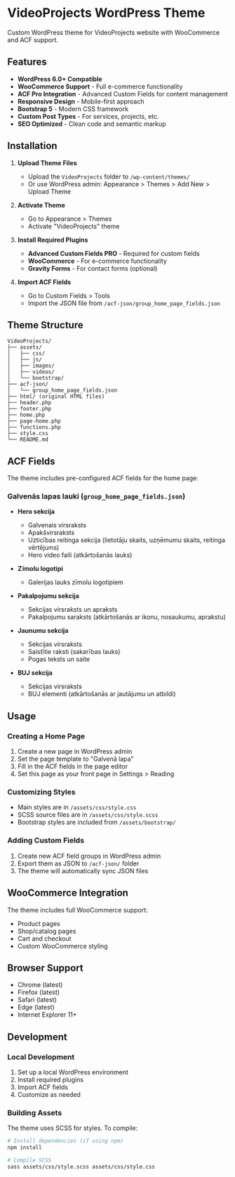 # VideoProjects WordPress Theme

Custom WordPress theme for VideoProjects website with WooCommerce and ACF support.

## Features

- **WordPress 6.0+ Compatible**
- **WooCommerce Support** - Full e-commerce functionality
- **ACF Pro Integration** - Advanced Custom Fields for content management
- **Responsive Design** - Mobile-first approach
- **Bootstrap 5** - Modern CSS framework
- **Custom Post Types** - For services, projects, etc.
- **SEO Optimized** - Clean code and semantic markup

## Installation

1. **Upload Theme Files**

   - Upload the `VideoProjects` folder to `/wp-content/themes/`
   - Or use WordPress admin: Appearance > Themes > Add New > Upload Theme

2. **Activate Theme**

   - Go to Appearance > Themes
   - Activate "VideoProjects" theme

3. **Install Required Plugins**

   - **Advanced Custom Fields PRO** - Required for custom fields
   - **WooCommerce** - For e-commerce functionality
   - **Gravity Forms** - For contact forms (optional)

4. **Import ACF Fields**
   - Go to Custom Fields > Tools
   - Import the JSON file from `/acf-json/group_home_page_fields.json`

## Theme Structure

```
VideoProjects/
├── assets/
│   ├── css/
│   ├── js/
│   ├── images/
│   ├── videos/
│   └── bootstrap/
├── acf-json/
│   └── group_home_page_fields.json
├── html/ (original HTML files)
├── header.php
├── footer.php
├── home.php
├── page-home.php
├── functions.php
├── style.css
└── README.md
```

## ACF Fields

The theme includes pre-configured ACF fields for the home page:

### Galvenās lapas lauki (`group_home_page_fields.json`)

- **Hero sekcija**

  - Galvenais virsraksts
  - Apakšvirsraksts
  - Uzticības reitinga sekcija (lietotāju skaits, uzņēmumu skaits, reitinga vērtējums)
  - Hero video faili (atkārtošanās lauks)

- **Zīmolu logotipi**

  - Galerijas lauks zīmolu logotipiem

- **Pakalpojumu sekcija**

  - Sekcijas virsraksts un apraksts
  - Pakalpojumu saraksts (atkārtošanās ar ikonu, nosaukumu, aprakstu)

- **Jaunumu sekcija**

  - Sekcijas virsraksts
  - Saistītie raksti (sakarības lauks)
  - Pogas teksts un saite

- **BUJ sekcija**

  - Sekcijas virsraksts
  - BUJ elementi (atkārtošanās ar jautājumu un atbildi)

## Usage

### Creating a Home Page

1. Create a new page in WordPress admin
2. Set the page template to "Galvenā lapa"
3. Fill in the ACF fields in the page editor
4. Set this page as your front page in Settings > Reading

### Customizing Styles

- Main styles are in `/assets/css/style.css`
- SCSS source files are in `/assets/css/style.scss`
- Bootstrap styles are included from `/assets/bootstrap/`

### Adding Custom Fields

1. Create new ACF field groups in WordPress admin
2. Export them as JSON to `/acf-json/` folder
3. The theme will automatically sync JSON files

## WooCommerce Integration

The theme includes full WooCommerce support:

- Product pages
- Shop/catalog pages
- Cart and checkout
- Custom WooCommerce styling

## Browser Support

- Chrome (latest)
- Firefox (latest)
- Safari (latest)
- Edge (latest)
- Internet Explorer 11+

## Development

### Local Development

1. Set up a local WordPress environment
2. Install required plugins
3. Import ACF fields
4. Customize as needed

### Building Assets

The theme uses SCSS for styles. To compile:

```bash
# Install dependencies (if using npm)
npm install

# Compile SCSS
sass assets/css/style.scss assets/css/style.css
```
